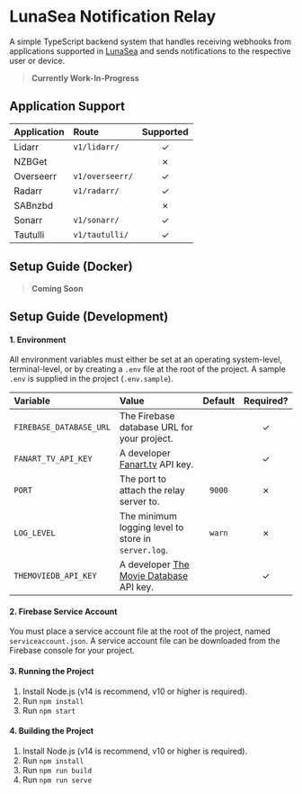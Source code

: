 # LunaSea Notification Relay

A simple TypeScript backend system that handles receiving webhooks from applications supported in [LunaSea](https://github.com/CometTools/LunaSea) and sends notifications to the respective user or device.

> **Currently Work-In-Progress**

## Application Support

| Application | Route           | Supported |
| :---------- | :-------------- | :-------: |
| Lidarr      | `v1/lidarr/`    |  &check;  |
| NZBGet      |                 |  &cross;  |
| Overseerr   | `v1/overseerr/` |  &check;  |
| Radarr      | `v1/radarr/`    |  &check;  |
| SABnzbd     |                 |  &cross;  |
| Sonarr      | `v1/sonarr/`    |  &check;  |
| Tautulli    | `v1/tautulli/`  |  &check;  |

## Setup Guide (Docker)

> **Coming Soon**

## Setup Guide (Development)

#### 1. Environment

All environment variables must either be set at an operating system-level, terminal-level, or by creating a `.env` file at the root of the project. A sample `.env` is supplied in the project (`.env.sample`).

| Variable                | Value                                                                 | Default | Required? |
| :---------------------- | :-------------------------------------------------------------------- | :-----: | :-------: |
| `FIREBASE_DATABASE_URL` | The Firebase database URL for your project.                           |         |  &check;  |
| `FANART_TV_API_KEY`     | A developer [Fanart.tv](https://fanart.tv/) API key.                  |         |  &check;  |
| `PORT`                  | The port to attach the relay server to.                               | `9000`  |  &cross;  |
| `LOG_LEVEL`             | The minimum logging level to store in `server.log`.                   | `warn`  |  &cross;  |
| `THEMOVIEDB_API_KEY`    | A developer [The Movie Database](https://www.themoviedb.org) API key. |         |  &check;  |

#### 2. Firebase Service Account

You must place a service account file at the root of the project, named `serviceaccount.json`. A service account file can be downloaded from the Firebase console for your project.

#### 3. Running the Project

1. Install Node.js (v14 is recommend, v10 or higher is required).
2. Run `npm install`
3. Run `npm start`

#### 4. Building the Project

1. Install Node.js (v14 is recommend, v10 or higher is required).
2. Run `npm install`
3. Run `npm run build`
4. Run `npm run serve`
